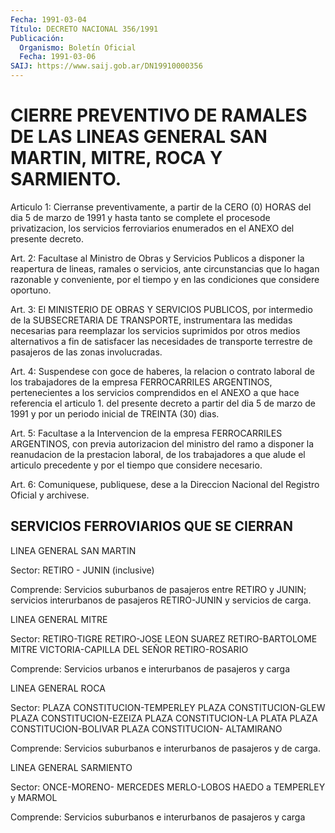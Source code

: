 ```yaml
---
Fecha: 1991-03-04
Título: DECRETO NACIONAL 356/1991
Publicación:
  Organismo: Boletín Oficial
  Fecha: 1991-03-06
SAIJ: https://www.saij.gob.ar/DN19910000356
---
```

# CIERRE PREVENTIVO DE RAMALES DE LAS LINEAS GENERAL SAN MARTIN, MITRE, ROCA Y SARMIENTO.

<a id="1"></a>
Articulo 1: Cierranse preventivamente, a partir de la CERO (0) HORAS  del  dia  5  de  marzo  de 1991 y hasta tanto se complete el procesode privatizacion, los servicios  ferroviarios  enumerados en el ANEXO del presente decreto.

<a id="2"></a>
Art.  2: Facultase al Ministro de Obras y Servicios Publicos a disponer  la  reapertura  de  lineas,  ramales  o  servicios,  ante circunstancias  que lo hagan razonable y conveniente, por el tiempo y en las condiciones que considere oportuno.

<a id="3"></a>
Art.  3:  El  MINISTERIO  DE  OBRAS  Y SERVICIOS PUBLICOS, por intermedio  de  la SUBSECRETARIA DE TRANSPORTE,  instrumentara  las medidas necesarias  para  reemplazar  los  servicios suprimidos por otros medios alternativos a fin de satisfacer  las  necesidades  de transporte  terrestre  de  pasajeros de las zonas involucradas.

<a id="4"></a>
Art. 4: Suspendese con goce de haberes, la relacion o contrato laboral de los trabajadores de la empresa FERROCARRILES ARGENTINOS,  pertenecientes  a  los  servicios  comprendidos  en el ANEXO  a que hace referencia el articulo 1. del presente decreto  a partir del  dia  5  de  marzo  de  1991 y por un periodo inicial de TREINTA (30) dias.

<a id="5"></a>
Art. 5: Facultase a la Intervencion de la empresa FERROCARRILES ARGENTINOS,  con  previa  autorizacion  del  ministro  del  ramo  a disponer    la   reanudacion  de  la  prestacion  laboral,  de  los trabajadores a que  alude  el  articulo  precedente y por el tiempo que considere necesario.

<a id="6"></a>
Art.  6: Comuniquese, publiquese, dese a la Direccion Nacional del Registro Oficial y archivese.

## SERVICIOS FERROVIARIOS QUE SE CIERRAN

<a id="1"></a>
LINEA GENERAL SAN MARTIN

Sector: RETIRO - JUNIN (inclusive)

Comprende:  Servicios  suburbanos  de  pasajeros  entre  RETIRO  y JUNIN;    servicios    interurbanos  de  pasajeros  RETIRO-JUNIN  y servicios de carga.

LINEA GENERAL MITRE

Sector:  RETIRO-TIGRE  RETIRO-JOSE  LEON  SUAREZ  RETIRO-BARTOLOME MITRE VICTORIA-CAPILLA DEL SEÑOR RETIRO-ROSARIO

Comprende: Servicios urbanos  e  interurbanos de pasajeros y carga

LINEA GENERAL ROCA

Sector:  PLAZA  CONSTITUCION-TEMPERLEY    PLAZA  CONSTITUCION-GLEW PLAZA  CONSTITUCION-EZEIZA  PLAZA  CONSTITUCION-LA    PLATA   PLAZA CONSTITUCION-BOLIVAR PLAZA CONSTITUCION- ALTAMIRANO

Comprende:  Servicios suburbanos e interurbanos de pasajeros y  de carga.

LINEA GENERAL SARMIENTO

Sector: ONCE-MORENO-  MERCEDES  MERLO-LOBOS  HAEDO  a  TEMPERLEY y MARMOL

Comprende:  Servicios  suburbanos  e  interurbanos de pasajeros  y carga